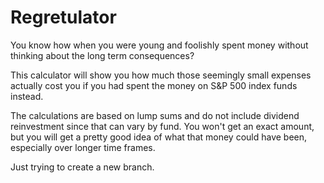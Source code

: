 # Regretulator

You know how when you were young and foolishly spent money without thinking about the long term consequences?

This calculator will show you how much those seemingly small expenses actually cost you if you had spent the money on S&P 500 index funds instead.

The calculations are based on lump sums and do not include dividend reinvestment since that can vary by fund. You won't get an exact amount, but you will get a pretty good idea of what that money could have been, especially over longer time frames.

Just trying to create a new branch.